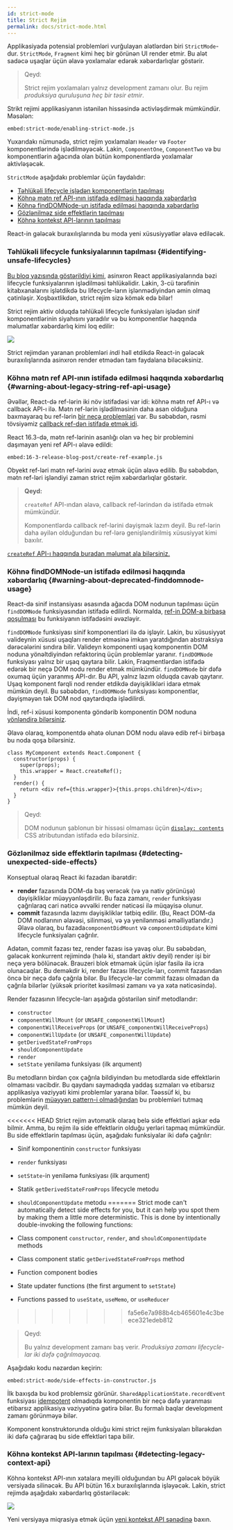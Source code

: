 ```yaml
---
id: strict-mode
title: Strict Rejim
permalink: docs/strict-mode.html
---
```


Applikasiyada potensial problemləri vurğulayan alətlərdən biri `StrictMode`-dur. `StrictMode`, `Fragment` kimi heç bir görünən UI render etmir. Bu alət sadəcə uşaqlar üçün əlavə yoxlamalar edərək xəbərdarlıqlar göstərir.

> Qeyd:
>
> Strict rejim yoxlamaları yalnız development zamanı olur. Bu rejim _produksiya quruluşuna heç bir təsir etmir_.

Strikt rejimi applikasiyanın istənilən hissəsində activləşdirmək mümkündür. Məsələn:

`embed:strict-mode/enabling-strict-mode.js`

Yuxarıdakı nümunədə, strict rejim yoxlamaları `Header` və `Footer` komponentlərində işlədilməyəcək. Lakin, `ComponentOne`, `ComponentTwo` və bu komponentlərin ağacında olan bütün komponentlərdə yoxlamalar aktivləşəcək.

`StrictMode` aşağıdakı problemlər üçün faydalıdır:

* [Təhlükəli lifecycle işlədən komponentlərin tapılması](#identifying-unsafe-lifecycles)
* [Köhnə mətn ref API-ının istifadə edilməsi haqqında xəbərdarlıq](#warning-about-legacy-string-ref-api-usage)
* [Köhnə findDOMNode-un istifadə edilməsi haqqında xəbərdarlıq](#warning-about-deprecated-finddomnode-usage)
* [Gözlənilməz side effektlərin tapılması](#detecting-unexpected-side-effects)
* [Köhnə kontekst API-larının tapılması](#detecting-legacy-context-api)

React-in gələcək buraxılışlarında bu moda yeni xüsusiyyətlər əlavə ediləcək.

### Təhlükəli lifecycle funksiyalarının tapılması {#identifying-unsafe-lifecycles}

[Bu bloq yazısında göstərildiyi kimi](/blog/2018/03/27/update-on-async-rendering.html), asinxron React applikasiyalarında bəzi lifecycle funksiyalarının işlədilməsi təhlükəlidir. Lakin, 3-cü tərəfinin kitabxanalarını işlətdikdə bu lifecycle-ların işlənmədiyindən əmin olmaq çətinləşir. Xoşbəxtlikdən, strict rejim sizə kömək edə bilər!

Strict rejim aktiv olduqda təhlükəli lifecycle funksiyaları işlədən sinif komponentlərinin siyahısını yaradılır və bu komponentlər haqqında məlumatlar xəbərdarlıq kimi loq edilir:

![](../images/blog/strict-mode-unsafe-lifecycles-warning.png)

Strict rejimdən yaranan problemləri _indi_ həll etdikdə React-in gələcək buraxılışlarında asinxron render etmədən tam faydalana biləcəksiniz.

### Köhnə mətn ref API-ının istifadə edilməsi haqqında xəbərdarlıq {#warning-about-legacy-string-ref-api-usage}

Əvəllər, React-də ref-lərin iki növ istifadəsi var idi: köhnə mətn ref API-ı və callback API-ı ilə. Mətn ref-lərin işlədilməsinin daha asan olduğuna baxmayaraq bu ref-lərin [bir neçə problemləri](https://github.com/facebook/react/issues/1373) var. Bu səbəbdən, rəsmi tövsiyəmiz [callback ref-dən istifadə etmək idi](/docs/refs-and-the-dom.html#legacy-api-string-refs).

React 16.3-də, mətn ref-lərinin asanlığı olan və heç bir problemini daşımayan yeni ref API-ı əlavə edildi:

`embed:16-3-release-blog-post/create-ref-example.js`

Obyekt ref-ləri mətn ref-lərini əvəz etmək üçün əlavə edilib. Bu səbəbdən, mətn ref-ləri işləndiyi zaman strict rejim xəbərdarlıqlar göstərir.

> **Qeyd:**
>
> `createRef` API-ından əlavə, callback ref-lərindən də istifadə etmək mümkündür.
>
> Komponentlərdə callback ref-lərini dəyişmək lazım deyil. Bu ref-lərin daha əyilən olduğundan bu ref-lərə genişləndirilmiş xüsusiyyət kimi baxılır.

[`createRef` API-ı haqqında buradan məlumat ala bilərsiniz.](/docs/refs-and-the-dom.html)

### Köhnə findDOMNode-un istifadə edilməsi haqqında xəbərdarlıq {#warning-about-deprecated-finddomnode-usage}

React-də sinif instansiyası əsasında ağacda DOM nodunun tapılması üçün `findDOMNode` funksiyasından istifadə edilirdi. Normalda, [ref-in DOM-a birbaşa qoşulması](/docs/refs-and-the-dom.html#creating-refs) bu funksiyanın istifadəsini əvəzləyir.

`findDOMNode` funksiyası sinif komponentləri ilə də işləyir. Lakin, bu xüsusiyyət valideynin xüsusi uşaqları render etməsinə imkan yaratdığından abstraksiya dərəcələrini sındıra bilir. Valideyn komponenti uşaq komponentin DOM noduna yönəltdiyindən refaktorinq üçün problemlər yaranır. `findDOMNode` funksiyası yalnız bir uşaq qaytara bilir. Lakin, Fraqmentlərdən istifadə edərək bir neçə DOM nodu render etmək mümkündür. `findDOMNode` bir dəfə oxumaq üçün yaranmış API-dır. Bu API, yalnız lazım olduqda cavab qaytarır. Uşaq komponent fərqli nod render etdikdə dəyişiklikləri idarə etmək mümkün deyil. Bu səbəbdən, `findDOMNode` funksiyası komponentlər, dəyişməyən tək DOM nod qaytardıqda işlədilirdi.

İndi, ref-i xüsusi komponentə göndərib komponentin DOM noduna [yönləndirə bilərsiniz](/docs/forwarding-refs.html#forwarding-refs-to-dom-components).

Əlavə olaraq, komponentdə əhatə olunan DOM nodu əlavə edib ref-i birbaşa bu noda qoşa bilərsiniz.

```javascript{4,7}
class MyComponent extends React.Component {
  constructor(props) {
    super(props);
    this.wrapper = React.createRef();
  }
  render() {
    return <div ref={this.wrapper}>{this.props.children}</div>;
  }
}
```

> Qeyd:
>
> DOM nodunun şablonun bir hissəsi olmaması üçün [`display: contents`](https://developer.mozilla.org/en-US/docs/Web/CSS/display#display_contents) CSS atributundan istifadə edə bilərsiniz.

### Gözlənilməz side effektlərin tapılması {#detecting-unexpected-side-effects}

Konseptual olaraq React iki fazadan ibarətdir:

* **render** fazasında DOM-da baş verəcək (və ya nativ görünüşə) dəyişikliklər müəyyənləşdirilir. Bu faza zamanı, `render` funksiyası çağrılaraq cari nəticə əvvəlki render nəticəsi ilə müqayisə olunur.
* **commit** fazasında lazımı dəyişikliklər tətbiq edilir. (Bu, React DOM-da DOM nodlarının əlavəsi, silinməsi, və ya yenilənməsi əməlliyatlarıdır.) Əlavə olaraq, bu fazada`componentDidMount` və `componentDidUpdate` kimi lifecycle funksiyaları çağrılır.

Adətən, commit fazası tez, render fazası isə yavaş olur. Bu səbəbdən, gələcək konkurrent rejimində (hələ ki, standart aktiv deyil) render işi bir neçə yerə bölünəcək. Brauzeri blok etməmək üçün işlər fasilə ilə icra olunacaqlar. Bu deməkdir ki, render fazası lifecycle-ları, commit fazasından öncə bir neçə dəfə çağrıla bilər. Bu lifecycle-lar commit fazası olmadan da çağrıla bilərlər (yüksək prioritet kəsilməsi zamanı və ya xəta nəticəsində).

Render fazasının lifecycle-ları aşağıda göstərilən sinif metodlarıdır:

* `constructor`
* `componentWillMount` (or `UNSAFE_componentWillMount`)
* `componentWillReceiveProps` (or `UNSAFE_componentWillReceiveProps`)
* `componentWillUpdate` (or `UNSAFE_componentWillUpdate`)
* `getDerivedStateFromProps`
* `shouldComponentUpdate`
* `render`
* `setState` yeniləmə funksiyası (ilk arqument)

Bu metodların birdən çox çağrıla bildiyindən bu metodlarda side effektlərin olmaması vacibdir. Bu qaydanı saymadıqda yaddaş sızmaları və etibarsız applikasiya vəziyyəti kimi problemlər yarana bilər. Təəssüf ki, bu problemlərin [müəyyən pattern-i olmadığından](https://en.wikipedia.org/wiki/Deterministic_algorithm) bu problemləri tutmaq mümkün deyil.

<<<<<<< HEAD
Strict rejim avtomatik olaraq belə side effektləri aşkar edə bilmir. Amma, bu rejim ilə side effektlərin olduğu yerləri tapmaq mümkündür. Bu side effektlərin tapılması üçün, aşağıdakı funksiyalar iki dəfə çağrılır:

* Sinif komponentinin `constructor` funksiyası
* `render` funksiyası
* `setState`-in yeniləmə funksiyası (ilk arqument)
* Statik `getDerivedStateFromProps` lifecycle metodu
* `shouldComponentUpdate` metodu
=======
Strict mode can't automatically detect side effects for you, but it can help you spot them by making them a little more deterministic. This is done by intentionally double-invoking the following functions:

* Class component `constructor`, `render`, and `shouldComponentUpdate` methods
* Class component static `getDerivedStateFromProps` method
* Function component bodies
* State updater functions (the first argument to `setState`)
* Functions passed to `useState`, `useMemo`, or `useReducer`
>>>>>>> fa5e6e7a988b4cb465601e4c3beece321edeb812

> Qeyd:
>
> Bu yalnız development zamanı baş verir. _Produksiya zamanı lifecycle-lar iki dəfə çağrılmayacaq._

Aşağıdakı kodu nəzərdən keçirin:

`embed:strict-mode/side-effects-in-constructor.js`

İlk baxışda bu kod problemsiz görünür. `SharedApplicationState.recordEvent` funksiyası [idempotent](https://en.wikipedia.org/wiki/Idempotence#Computer_science_meaning) olmadıqda komponentin bir neçə dəfə yaranması etibarsız applikasiya vəziyyətinə gətirə bilər. Bu formalı baqlar development zamanı görünməyə bilər.

Komponent konstruktorunda olduğu kimi strict rejim funksiyaları bİlərəkdən iki dəfə çağıraraq bu side effektləri tapa bilir.

### Köhnə kontekst API-larının tapılması {#detecting-legacy-context-api}

Köhnə kontekst API-ının xətalara meyilli olduğundan bu API gələcək böyük versiyada silinəcək. Bu API bütün 16.x buraxılışlarında işləyəcək. Lakin, strict rejimdə aşağıdakı xəbərdarlıq göstəriləcək:

![](../images/blog/warn-legacy-context-in-strict-mode.png)

Yeni versiyaya miqrasiya etmək üçün [yeni kontekst API sənədinə](/docs/context.html) baxın.
